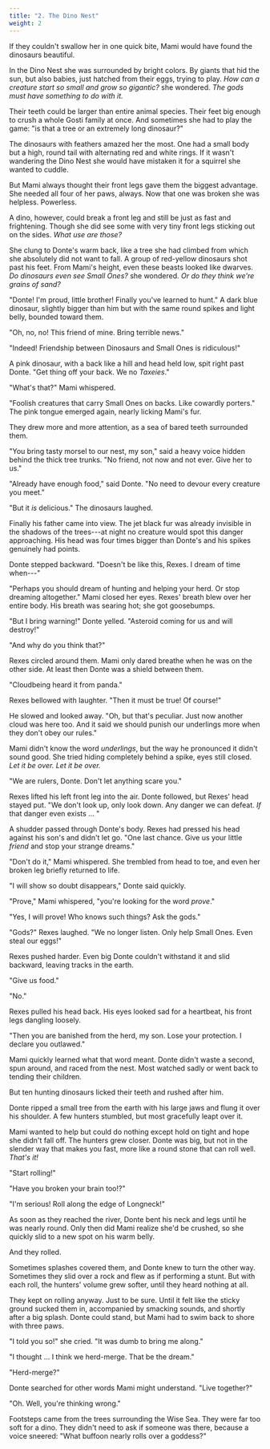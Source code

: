 ```yaml
---
title: "2. The Dino Nest"
weight: 2
---
```


If they couldn't swallow her in one quick bite, Mami would have found the dinosaurs beautiful.

In the Dino Nest she was surrounded by bright colors. By giants that hid the sun, but also babies, just hatched from their eggs, trying to play. _How can a creature start so small and grow so gigantic?_ she wondered. _The gods must have something to do with it._

Their teeth could be larger than entire animal species. Their feet big enough to crush a whole Gosti family at once. And sometimes she had to play the game: "is that a tree or an extremely long dinosaur?"

The dinosaurs with feathers amazed her the most. One had a small body but a high, round tail with alternating red and white rings. If it wasn't wandering the Dino Nest she would have mistaken it for a squirrel she wanted to cuddle.

But Mami always thought their front legs gave them the biggest advantage. She needed all four of her paws, always. Now that one was broken she was helpless. Powerless. 

A dino, however, could break a front leg and still be just as fast and frightening. Though she did see some with very tiny front legs sticking out on the sides. _What use are those?_

She clung to Donte's warm back, like a tree she had climbed from which  she absolutely did not want to fall. A group of red-yellow dinosaurs shot past his feet. From Mami's height, even these beasts looked like dwarves. _Do dinosaurs even see Small Ones?_ she wondered. _Or do they think we're grains of sand?_

"Donte! I'm proud, little brother! Finally you've learned to hunt." A dark blue dinosaur, slightly bigger than him but with the same round spikes and light belly, bounded toward them.

"Oh, no, no! This friend of mine. Bring terrible news."

"Indeed! Friendship between Dinosaurs and Small Ones is ridiculous!"

A pink dinosaur, with a back like a hill and head held low, spit right past Donte. "Get thing off your back. We no _Taxeies_."

"What's that?" Mami whispered.

"Foolish creatures that carry Small Ones on backs. Like cowardly porters." The pink tongue emerged again, nearly licking Mami's fur.

They drew more and more attention, as a sea of bared teeth surrounded them.

"You bring tasty morsel to our nest, my son," said a heavy voice hidden behind the thick tree trunks. "No friend, not now and not ever. Give her to us."

"Already have enough food," said Donte. "No need to devour every creature you meet."

"But it _is_ delicious." The dinosaurs laughed. 

Finally his father came into view. The jet black fur was already invisible in the shadows of the trees---at night no creature would spot this danger approaching. His head was four times bigger than Donte's and his spikes genuinely had points.

Donte stepped backward. "Doesn't be like this, Rexes. I dream of time when---"

"Perhaps you should dream of hunting and helping your herd. Or stop dreaming altogether." Mami closed her eyes. Rexes' breath blew over her entire body. His breath was searing hot; she got goosebumps.

"But I bring warning!" Donte yelled. "Asteroid coming for us and will destroy!"

"And why do you think that?" 

Rexes circled around them. Mami only dared breathe when he was on the other side. At least then Donte was a shield between them.

"Cloudbeing heard it from panda."

Rexes bellowed with laughter. "Then it must be true! Of course!" 

He slowed and looked away. "Oh, but that's peculiar. Just now another cloud was here too. And it said we should punish our underlings more when they don't obey our rules."

Mami didn't know the word _underlings_, but the way he pronounced it didn't sound good. She tried hiding completely behind a spike, eyes still closed. _Let it be over. Let it be over._

"We are rulers, Donte. Don't let anything scare you." 

Rexes lifted his left front leg into the air. Donte followed, but Rexes' head stayed put. "We don't look up, only look down. Any danger we can defeat. _If_ that danger even exists ... "

A shudder passed through Donte's body. Rexes had pressed his head against his son's and didn't let go. "One last chance. Give us your little _friend_ and stop your strange dreams."

"Don't do it," Mami whispered. She trembled from head to toe, and even her broken leg briefly returned to life.

"I will show so doubt disappears," Donte said quickly.

"Prove," Mami whispered, "you're looking for the word _prove_."

"Yes, I will prove! Who knows such things? Ask the gods."

"Gods?" Rexes laughed. "We no longer listen. Only help Small Ones. Even steal our eggs!" 

Rexes pushed harder. Even big Donte couldn't withstand it and slid backward, leaving tracks in the earth. 

"Give us food."

"No."

Rexes pulled his head back. His eyes looked sad for a heartbeat, his front legs dangling loosely.

"Then you are banished from the herd, my son. Lose your protection. I declare you outlawed."

Mami quickly learned what that word meant. Donte didn't waste a second, spun around, and raced from the nest. Most watched sadly or went back to tending their children.

But ten hunting dinosaurs licked their teeth and rushed after him.

Donte ripped a small tree from the earth with his large jaws and flung it over his shoulder. A few hunters stumbled, but most gracefully leapt over it.

Mami wanted to help but could do nothing except hold on tight and hope she didn't fall off. The hunters grew closer. Donte was big, but not in the slender way that makes you fast, more like a round stone that can roll well. _That's it!_

"Start rolling!"

"Have you broken your brain too!?"

"I'm serious! Roll along the edge of Longneck!"

As soon as they reached the river, Donte bent his neck and legs until he was nearly round. Only then did Mami realize she'd be crushed, so she quickly slid to a new spot on his warm belly.

And they rolled. 

Sometimes splashes covered them, and Donte knew to turn the other way. Sometimes they slid over a rock and flew as if performing a stunt. But with each roll, the hunters' volume grew softer, until they heard nothing at all.

They kept on rolling anyway. Just to be sure. Until it felt like the sticky ground sucked them in, accompanied by smacking sounds, and shortly after a big splash. Donte could stand, but Mami had to swim back to shore with three paws.

"I told you so!" she cried. "It was dumb to bring me along."

"I thought ... I think we herd-merge. That be the dream."

"Herd-merge?"

Donte searched for other words Mami might understand. "Live together?"

"Oh. Well, you're thinking wrong."

Footsteps came from the trees surrounding the Wise Sea. They were far too soft for a dino. They didn't need to ask if someone was there, because a voice sneered: "What buffoon nearly rolls over a goddess?"
